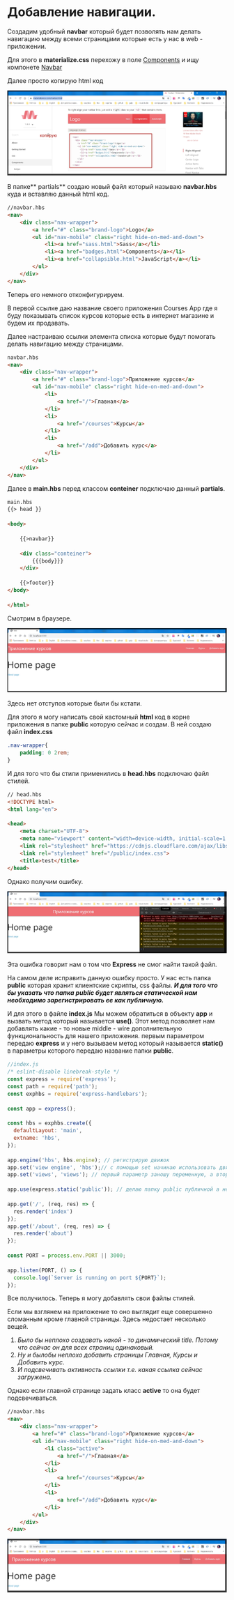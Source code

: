 # Добавление навигации.

Создадим удобный **navbar** который будет позволять нам делать навигацию между всеми страницами которые есть у нас в web - приложении.

Для этого в **materialize.css** перехожу в поле [Components](https://materializecss.com/) и ищу компонете [Navbar](https://materializecss.com/navbar.html)

Далее просто копирую html код

![](img/029.jpg)

В папке** partials** создаю новый файл который называю **navbar.hbs** куда и вставляю данный html код.

```html
//navbar.hbs
<nav>
    <div class="nav-wrapper">
        <a href="#" class="brand-logo">Logo</a>
        <ul id="nav-mobile" class="right hide-on-med-and-down">
            <li><a href="sass.html">Sass</a></li>
            <li><a href="badges.html">Components</a></li>
            <li><a href="collapsible.html">JavaScript</a></li>
        </ul>
    </div>
</nav>
```

Теперь его немного отконфигурируем.

В первой ссылке даю название своего приложения Courses App где я буду показывать список курсов которые есть в интернет магазине и будем их продавать.

Далее настраиваю ссылки элемента списка которые будут помогать делать навигацию между страницами.

```html
navbar.hbs
<nav>
    <div class="nav-wrapper">
        <a href="#" class="brand-logo">Приложение курсов</a>
        <ul id="nav-mobile" class="right hide-on-med-and-down">
            <li>
                <a href="/">Главная</a>
            </li>
            <li>
                <a href="/courses">Курсы</a>
            </li>
            <li>
                <a href="/add">Добавить курс</a>
            </li>
        </ul>
    </div>
</nav>
```

Далее в **main.hbs** перед классом **conteiner** подключаю данный **partials**.

```html
main.hbs
{{> head }}

<body>

    {{>navbar}}

    <div class="conteiner">
        {{{body}}}
    </div>

    {{>footer}}
</body>

</html>
```

Смотрим в браузере.

![](img/030.jpg)

Здесь нет отступов которые были бы кстати.

Для этого я могу написать свой кастомный **html** код в корне приложения в папке **public** которую сейчас и создам.
В ней создаю файл **index.css**

```css
.nav-wrapper{
    padding: 0 2rem;
}
```

И для того что бы стили применились в **head.hbs** подключаю файл стилей.

```html
// head.hbs
<!DOCTYPE html>
<html lang="en">

<head>
    <meta charset="UTF-8">
    <meta name="viewport" content="width=device-width, initial-scale=1.0">
    <link rel="stylesheet" href="https://cdnjs.cloudflare.com/ajax/libs/materialize/1.0.0/css/materialize.min.css">
    <link rel="stylesheet" href="/public/index.css">
    <title>test</title>
</head>
```

Однако получим ошибку.

![](img/031.jpg)

Эта ошибка говорит нам о том что **Express** не смог найти такой файл. 

На самом деле исправить данную ошибку просто. У нас есть папка **public** которая хранит клиентские скрипты, css файлы. _**И для того что бы указать что папка public будет являться статической нам необходимо зарегистрировать ее как публичную.**_

И для этого в файле **index.js** 
Мы можем обратиться в объекту **app** и вызвать метод который называется **use()**. Этот метод позволяет нам добавлять какие - то новые middle - wire дополнительную функциональность для нашего приложения.
первым параметром передаю **express** и у него вызываем метод который называется **static()** в параметры которого передаю название папки **public**.

```js
//index.js
/* eslint-disable linebreak-style */
const express = require('express');
const path = require('path');
const exphbs = require('express-handlebars');

const app = express();

const hbs = exphbs.create({
  defaultLayout: 'main',
  extname: 'hbs',
});

app.engine('hbs', hbs.engine); // регистрирую движок
app.set('view engine', 'hbs');// с помощью set начинаю использовать движок
app.set('views', 'views'); // первый параметр заношу переменную, а второй название папки в которой веду разработку. Название может быть любым

app.use(express.static('public')); // делаю папку public публичной а не динамической для того что бы express ее не обрабатывал

app.get('/', (req, res) => {
  res.render('index')
});
app.get('/about', (req, res) => {
  res.render('about')
});

const PORT = process.env.PORT || 3000;

app.listen(PORT, () => {
  console.log(`Server is running on port ${PORT}`);
});
```

Все получилось. Теперь я могу добавлять свои файлы стилей.

Если мы взглянем на приложение то оно выглядит еще совершенно сломанным кроме главной страницы.
Здесь недостает несколько вещей.
1. _Было бы неплохо создавать какой - то  динамический title. Потому что сейчас он для всех страниц одинаковый._
2. _Ну и былобы неплохо добавить страницы Главная, Курсы и Добавить курс_. 
3. _И подсвечивать активность ссылки т.е. какая ссылка сейчас загружена._

Однако если главной странице задать класс **active** то она будет подсвечиваться.

```html
//navbar.hbs
<nav>
    <div class="nav-wrapper">
        <a href="#" class="brand-logo">Приложение курсов</a>
        <ul id="nav-mobile" class="right hide-on-med-and-down">
            <li class="active">
                <a href="/">Главная</a>
            </li>
            <li>
                <a href="/courses">Курсы</a>
            </li>
            <li>
                <a href="/add">Добавить курс</a>
            </li>
        </ul>
    </div>
</nav>
```

![](img/032.jpg)
